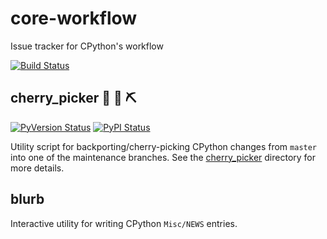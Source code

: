 # core-workflow
Issue tracker for CPython's workflow

[![Build Status](https://travis-ci.org/python/core-workflow.svg?branch=master)](https://travis-ci.org/python/core-workflow)

## cherry_picker  :snake: :cherries: :pick:

[![PyVersion Status](https://img.shields.io/pypi/pyversions/cherry-picker.svg)](https://pypi.python.org/pypi/cherry-picker)
[![PyPI Status](https://img.shields.io/pypi/v/cherry-picker.svg)](https://pypi.python.org/pypi/cherry-picker)

Utility script for backporting/cherry-picking CPython changes from ``master``
into one of the maintenance branches.  See the
[cherry_picker](https://github.com/python/core-workflow/tree/master/cherry_picker/)
directory for more details.

## blurb

Interactive utility for writing CPython ``Misc/NEWS`` entries.